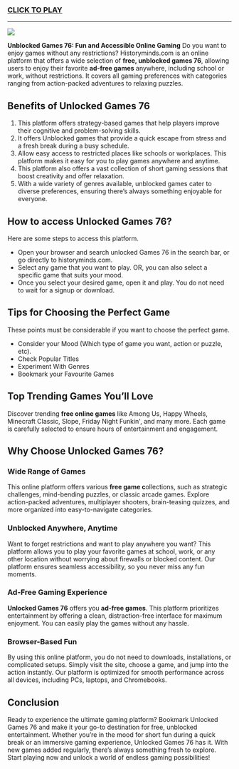 
<h3>
<a href="https://historyminds.com/activities/">CLICK TO PLAY</a></h3>
<hr>

<a href="https://historyminds.com/activities/"><img src="https://static.historyminds.com/uploads/Website-Images/DU-6x_88Gq9x.png"></a>


**Unblocked Games 76: Fun and Accessible Online Gaming**
Do you want to enjoy games without any restrictions? Historyminds.com is an online platform that offers a wide selection of **free, unblocked games 76**, allowing users to enjoy their favorite **ad-free games** anywhere, including school or work, without restrictions. It covers all gaming preferences with categories ranging from action-packed adventures to relaxing puzzles.

## **Benefits of Unlocked Games 76**

1. This platform offers strategy-based games that help players improve their cognitive and problem-solving skills.
2. It offers Unblocked games that provide a quick escape from stress and a fresh break during a busy schedule.
3. Allow easy access to restricted places like schools or workplaces. This platform makes it easy for you to play games anywhere and anytime.
4. This platform also offers a vast collection of short gaming sessions that boost creativity and offer relaxation.
5. With a wide variety of genres available, unblocked games cater to diverse preferences, ensuring there’s always something enjoyable for everyone.

## **How to access Unlocked Games 76?**

Here are some steps to access this platform.

- Open your browser and search unlocked Games 76 in the search bar, or go directly to historyminds.com.
- Select any game that you want to play. OR, you can also select a specific game that suits your mood.
- Once you select your desired game, open it and play. You do not need to wait for a signup or download.

## **Tips for Choosing the Perfect Game**

These points must be considerable if you want to choose the perfect game.

- Consider your Mood (Which type of game you want, action or puzzle, etc).
- Check Popular Titles
- Experiment With Genres
- Bookmark your Favourite Games

## **Top Trending Games You’ll Love**

Discover trending **free online games** like Among Us, Happy Wheels, Minecraft Classic, Slope, Friday Night Funkin', and many more. Each game is carefully selected to ensure hours of entertainment and engagement.

## **Why Choose Unlocked Games 76?**

### Wide Range of Games

This online platform offers various **free game c**ollections, such as strategic challenges, mind-bending puzzles, or classic arcade games. Explore action-packed adventures, multiplayer shooters, brain-teasing quizzes, and more organized into easy-to-navigate categories.

### Unblocked Anywhere, Anytime

Want to forget restrictions and want to play anywhere you want? This platform allows you to play your favorite games at school, work, or any other location without worrying about firewalls or blocked content. Our platform ensures seamless accessibility, so you never miss any fun moments.

### Ad-Free Gaming Experience

**Unlocked Games 76** offers you **ad-free games**. This platform prioritizes entertainment by offering a clean, distraction-free interface for maximum enjoyment. You can easily play the games without any hassle.

### Browser-Based Fun

By using this online platform, you do not need to downloads, installations, or complicated setups. Simply visit the site, choose a game, and jump into the action instantly. Our platform is optimized for smooth performance across all devices, including PCs, laptops, and Chromebooks.

## **Conclusion**

Ready to experience the ultimate gaming platform? Bookmark Unlocked Games 76 and make it your go-to destination for free, unblocked entertainment. Whether you’re in the mood for short fun during a quick break or an immersive gaming experience, Unlocked Games 76 has it. With new games added regularly, there’s always something fresh to explore. Start playing now and unlock a world of endless gaming possibilities!

